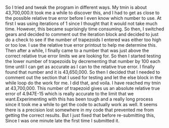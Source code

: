 So I tried and tweak the program in different ways. My tmin is about 43,700,000.It took me a while to discover this, and I had to get as close to the possible relative true error before I even know which number to use. At first I was using iterations of 1 since I thought that it would not take much time. However, this became suprisingly time consuming. So then, I switched gears and decided to comment out the iteration block and decided to just do a check to see if the number of trapezoids I entered was either too high or too low. I use the relative true error printout to help me determine this. Then after a while, I finally came to a number that was just above the correct relative true error limits we are looking for. So then I started testing the lower number of trapezoids by decrementing that number by 100 each time until I can get as accurate as I can to the relative true error. I finally found that number and it is 43,650,000. So then I decided that I needed to comment out the section that I used for testing and let the else block in the while loop do the work for me. I did that, and voila. I have reached my tmin at 43,700,000. This number of trapezoid gives us an absolute relative true error of 4.947E-15 which is really accurate to the limit that we want.Experimenting with this has been tough and a really long process since it took me a while to get the code to actually work as well. It seems there is a precision lost somewhere in my code that prevented me from getting the correct results. But I just fixed that before re-submitting this, Since I was one minute late the first time I submitted it. 
